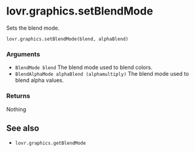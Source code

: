<!--
category: reference
-->

lovr.graphics.setBlendMode
===

Sets the blend mode.

    lovr.graphics.setBlendMode(blend, alphaBlend)

### Arguments

- `BlendMode blend` The blend mode used to blend colors.
- `BlendAlphaMode alphaBlend (alphamultiply)` The blend mode used to blend alpha values.

### Returns

Nothing

See also
---

- `lovr.graphics.getBlendMode`
